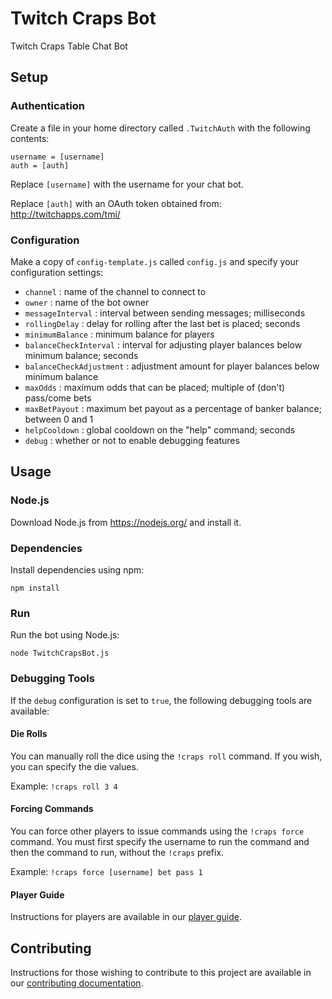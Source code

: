 # Twitch Craps Bot

Twitch Craps Table Chat Bot

## Setup

### Authentication

Create a file in your home directory called `.TwitchAuth` with the following contents:

```
username = [username]
auth = [auth]
```

Replace `[username]` with the username for your chat bot.

Replace `[auth]` with an OAuth token obtained from: <http://twitchapps.com/tmi/>

### Configuration

Make a copy of `config-template.js` called `config.js` and specify your configuration settings:

* `channel` : name of the channel to connect to
* `owner` : name of the bot owner
* `messageInterval` : interval between sending messages; milliseconds
* `rollingDelay` : delay for rolling after the last bet is placed; seconds
* `minimumBalance` : minimum balance for players
* `balanceCheckInterval` : interval for adjusting player balances below minimum balance; seconds
* `balanceCheckAdjustment` : adjustment amount for player balances below minimum balance
* `maxOdds` : maximum odds that can be placed; multiple of (don't) pass/come bets
* `maxBetPayout` : maximum bet payout as a percentage of banker balance; between 0 and 1
* `helpCooldown` : global cooldown on the "help" command; seconds
* `debug` : whether or not to enable debugging features

## Usage

### Node.js

Download Node.js from <https://nodejs.org/> and install it.

### Dependencies

Install dependencies using npm:

```Shell
npm install
```

### Run

Run the bot using Node.js:

```Shell
node TwitchCrapsBot.js
```

### Debugging Tools

If the `debug` configuration is set to `true`, the following debugging tools are available:

#### Die Rolls

You can manually roll the dice using the `!craps roll` command.
If you wish, you can specify the die values.

Example: `!craps roll 3 4`

#### Forcing Commands

You can force other players to issue commands using the `!craps force` command.
You must first specify the username to run the command and then the command to run, without the `!craps` prefix.

Example: `!craps force [username] bet pass 1`

#### Player Guide

Instructions for players are available in our [player guide](guide.md).

## Contributing

Instructions for those wishing to contribute to this project are available in our
[contributing documentation](contributing.md).
